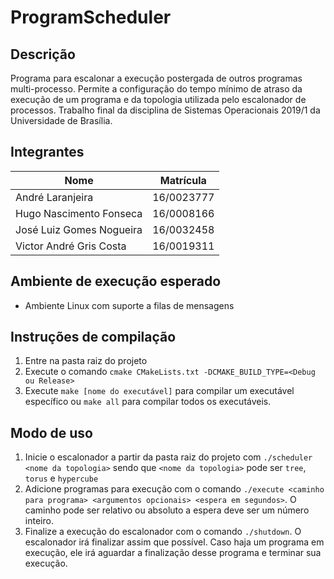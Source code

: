 # ProgramScheduler

## Descrição

Programa para escalonar a execução postergada de outros
programas multi-processo. Permite a configuração do
tempo mínimo de atraso da execução de um programa e da
topologia utilizada pelo escalonador de processos.
Trabalho final da disciplina de Sistemas Operacionais
2019/1 da Universidade de Brasília.

## Integrantes

Nome                     | Matrícula
------------------------ | ----------
André Laranjeira         | 16/0023777
Hugo Nascimento Fonseca  | 16/0008166
José Luiz Gomes Nogueira | 16/0032458
Victor André Gris Costa  | 16/0019311

## Ambiente de execução esperado

* Ambiente Linux com suporte a filas de mensagens

## Instruções de compilação

1. Entre na pasta raiz do projeto
2. Execute o comando `cmake CMakeLists.txt -DCMAKE_BUILD_TYPE=<Debug ou Release>`
3. Execute `make [nome do executável]` para compilar um
   executável específico ou `make all` para compilar
   todos os executáveis.

## Modo de uso

1. Inicie o escalonador a partir da pasta raiz do projeto
   com `./scheduler <nome da topologia>` sendo que
   `<nome da topologia>` pode ser `tree`, `torus` e
   `hypercube`
2. Adicione programas para execução com o comando
   `./execute <caminho para programa> <argumentos opcionais> <espera em segundos>`. O caminho pode ser
   relativo ou absoluto a espera deve ser um número
   inteiro.
3. Finalize a execução do escalonador com o comando `./shutdown`.
   O escalonador irá finalizar assim que possível. Caso
   haja um programa em execução, ele irá aguardar a
   finalização desse programa e terminar sua execução.
